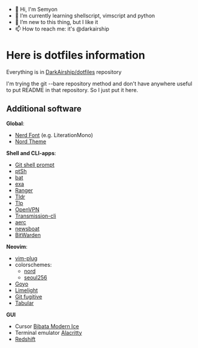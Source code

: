 - 👋 Hi, I'm Semyon
- 🌱 I’m currently learning shellscript, vimscript and python
- 💞️ I’m new to this thing, but I like it
- 📫 How to reach me: it's @darkairship

# Here is dotfiles information

Everything is in [DarkAirship/dotfiles](https://github.com/DarkAirship/dotfiles) repository

I'm trying the git --bare repository method and don't have anywhere useful to put README in that repository. So I just put it here.

## Additional software

**Global**:
- [Nerd Font](https://www.nerdfonts.com/font-downloads) (e.g. LiterationMono)
- [Nord Theme](https://www.nordtheme.com/ports)

**Shell and CLI-apps**:
- [Git shell prompt](https://github.com/git/git/blob/master/contrib/completion/git-prompt.sh)
- [ptSh](https://github.com/jszczerbinsky/ptSh)
- [bat](https://github.com/sharkdp/bat)
- [exa](https://the.exa.website/)
- [Ranger](https://github.com/ranger/ranger)
- [Tldr](https://github.com/tldr-pages/tldr)
- [Tlp](https://linrunner.de/tlp/index.html)
- [OpenVPN](https://github.com/OpenVPN/openvpn)
- [Transmission-cli](https://transmissionbt.com/)
- [aerc](https://aerc-mail.org/)
- [newsboat](https://newsboat.org/)
- [BitWarden](https://bitwarden.com/help/article/cli/)


**Neovim**:
- [vim-plug](https://github.com/junegunn/vim-plug)
- colorschemes:
    - [nord](https://github.com/arcticicestudio/nord-vim)
    - [seoul256](https://github.com/junegunn/seoul256.vim)
- [Goyo](https://github.com/junegunn/goyo.vim)
- [Limelight](https://github.com/junegunn/limelight.vim)
- [Git fugitive](https://github.com/tpope/vim-fugitive)
- [Tabular](https://github.com/godlygeek/tabular)

**GUI**
- Cursor [Bibata Modern Ice](https://github.com/ful1e5/Bibata_Cursor)
- Terminal emulator [Alacritty](https://github.com/alacritty/alacritty)
- [Redshift](http://jonls.dk/redshift/)
